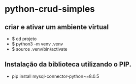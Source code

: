 # python-crud-simples

## criar e ativar um ambiente virtual
* $ cd projeto
* $ python3 -m venv .venv
* $ source .venv/bin/activate

## Instalação da biblioteca utilizando o PIP.
*  pip install mysql-connector-python~=8.0.5
